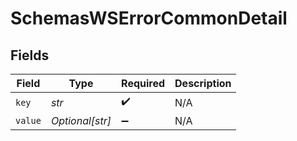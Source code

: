 # SchemasWSErrorCommonDetail


## Fields

| Field              | Type               | Required           | Description        |
| ------------------ | ------------------ | ------------------ | ------------------ |
| `key`              | *str*              | :heavy_check_mark: | N/A                |
| `value`            | *Optional[str]*    | :heavy_minus_sign: | N/A                |